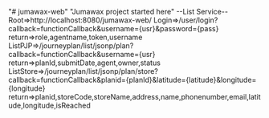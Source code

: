 "# jumawax-web" 
"Jumawax project started here" 
--List Service--
Root=>http://localhost:8080/jumawax-web/
Login=>/user/login?callback=functionCallback&username={usr}&password={pass}
	return=>role,agentname,token,username
ListPJP=>/journeyplan/list/jsonp/plan?callback=functionCallback&username={usr}
	return=>planId,submitDate,agent,owner,status
ListStore=>/journeyplan/list/jsonp/plan/store?callback=functionCallback&planid={planId}&latitude={latitude}&longitude={longitude}
	return=>planid,storeCode,storeName,address,name,phonenumber,email,latitude,longitude,isReached